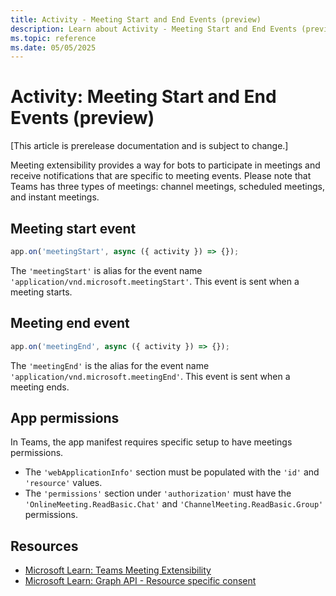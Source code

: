 ```yaml
---
title: Activity - Meeting Start and End Events (preview)
description: Learn about Activity - Meeting Start and End Events (preview)
ms.topic: reference
ms.date: 05/05/2025
---
```


# Activity: Meeting Start and End Events (preview)

[This article is prerelease documentation and is subject to change.]

Meeting extensibility provides a way for bots to participate in meetings and receive notifications that are specific to meeting events. Please note that Teams has three types of meetings: channel meetings, scheduled meetings, and instant meetings.

## Meeting start event

<!-- langtabs-start -->
```typescript
app.on('meetingStart', async ({ activity }) => {});
```
<!-- langtabs-end -->

The `'meetingStart'` is alias for the event name `'application/vnd.microsoft.meetingStart'`. This event is sent when a meeting starts.

## Meeting end event

<!-- langtabs-start -->
```typescript
app.on('meetingEnd', async ({ activity }) => {});
```
<!-- langtabs-end -->

The `'meetingEnd'` is the alias for the event name `'application/vnd.microsoft.meetingEnd'`. This event is sent when a meeting ends.

## App permissions

In Teams, the app manifest requires specific setup to have meetings permissions.

- The `'webApplicationInfo'` section must be populated with the `'id'` and `'resource'` values.
- The `'permissions'` section under `'authorization'` must have the `'OnlineMeeting.ReadBasic.Chat'` and `'ChannelMeeting.ReadBasic.Group'` permissions.

## Resources

- [Microsoft Learn: Teams Meeting Extensibility](https://learn.microsoft.com/en-us/microsoftteams/platform/apps-in-teams-meetings/meeting-apps-apis#example-of-getting-meeting-start-or-end-events)
- [Microsoft Learn: Graph API - Resource specific consent](https://learn.microsoft.com/en-us/microsoftteams/platform/graph-api/rsc/resource-specific-consent)